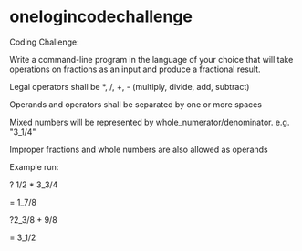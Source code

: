 # onelogincodechallenge

 Coding Challenge:

Write a command-line program in the language of your choice that will take operations on fractions as an input and produce a fractional result. 

Legal operators shall be *, /, +, - (multiply, divide, add, subtract)

Operands and operators shall be separated by one or more spaces

Mixed numbers will be represented by whole_numerator/denominator. e.g. "3_1/4"

Improper fractions and whole numbers are also allowed as operands 

Example run:

? 1/2 * 3_3/4

= 1_7/8 

?2_3/8 + 9/8

= 3_1/2
